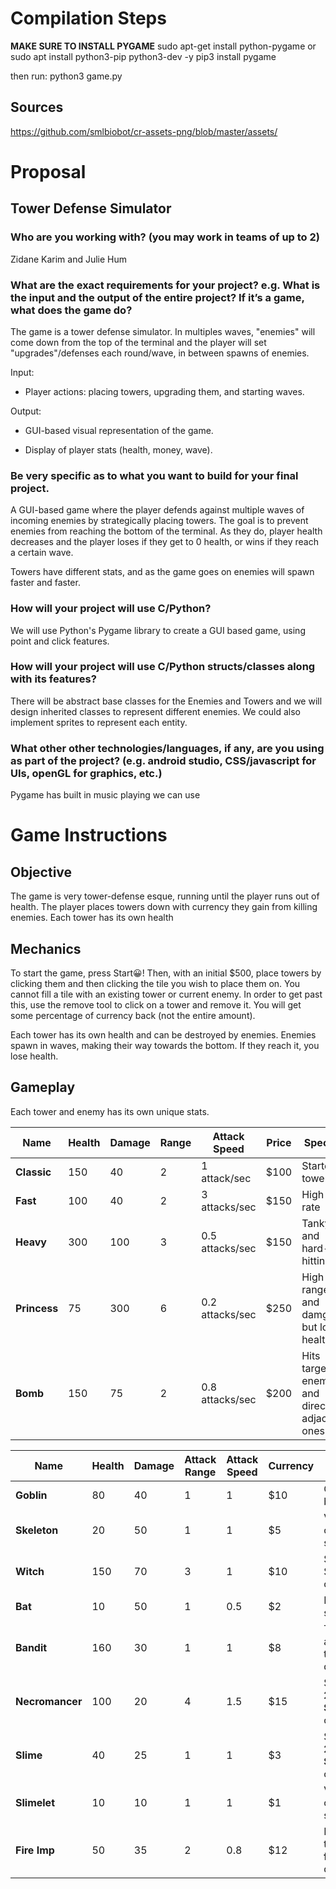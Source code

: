 # Compilation Steps
**MAKE SURE TO INSTALL PYGAME**
    sudo apt-get install python-pygame 
or
    sudo apt install python3-pip python3-dev -y
    pip3 install pygame

then run:
    python3 game.py

## Sources
https://github.com/smlbiobot/cr-assets-png/blob/master/assets/

# Proposal
## Tower Defense Simulator

### Who are you working with? (you may work in teams of up to 2)
Zidane Karim and Julie Hum

### What are the exact requirements for your project? e.g. What is the input and the output of the entire project? If it’s a game, what does the game do?
The game is a tower defense simulator. In multiples waves, "enemies" will come down from the top of the terminal and the player will set "upgrades"/defenses each round/wave, in between spawns of enemies. 


Input:

* Player actions: placing towers, upgrading them, and starting waves.

Output:

* GUI-based visual representation of the game.

* Display of player stats (health, money, wave).

### Be very specific as to what you want to build for your final project.
A GUI-based game where the player defends against multiple waves of incoming enemies by strategically placing towers. The goal is to prevent enemies from reaching the bottom of the terminal. As they do, player health decreases and the player loses if they get to 0 health, or wins if they reach a certain wave. 

Towers have different stats, and as the game goes on enemies will spawn faster and faster.

### How will your project will use C/Python?
We will use Python's Pygame library to create a GUI based game, using point and click features.

### How will your project will use C/Python structs/classes along with its features?
There will be abstract base classes for the Enemies and Towers and we will design inherited classes to represent different enemies. We could also implement sprites to represent each entity. 

### What other other technologies/languages, if any, are you using as part of the project? (e.g. android studio, CSS/javascript for UIs, openGL for graphics, etc.)
Pygame has built in music playing we can use

# Game Instructions

## Objective

The game is very tower-defense esque, running until the player runs out of health. The player places towers down with currency they gain
from killing enemies. Each tower has its own health

## Mechanics
To start the game, press Start😀! Then, with an initial $500, place towers by clicking them and then clicking the tile you wish to place them on. You cannot fill a tile with an existing tower or current enemy. In order to get past this, use the remove tool to click on a tower and remove it. 
You will get some percentage of currency back (not the entire amount).

Each tower has its own health and can be destroyed by enemies.
Enemies spawn in waves, making their way towards the bottom. If they reach it, you lose health.

## Gameplay

Each tower and enemy has its own unique stats.

| Name             | Health | Damage | Range  | Attack Speed   | Price  | Special                                       |
|------------------|--------|--------|--------|----------------|--------|-----------------------------------------------|
| **Classic**      | 150    | 40     | 2      | 1 attack/sec   | $100   | Starter tower                                 |
| **Fast**         | 100    | 40     | 2      | 3 attacks/sec  | $150   | High fire rate                                |
| **Heavy**        | 300    | 100    | 3      | 0.5 attacks/sec| $150   | Tanky and hard-hitting                        |
| **Princess**     | 75     | 300    | 6      | 0.2 attacks/sec| $250   | High range and damge but low health           |
| **Bomb**         | 150    | 75     | 2      | 0.8 attacks/sec| $200   | Hits targeted enemy and directly adjacent ones|

| Name               | Health | Damage | Attack Range   | Attack Speed   | Currency | Special                              |
|--------------------|--------|--------|----------------|----------------|----------|--------------------------------------|
| **Goblin**         | 80     | 40     |  1             | 1              | $10      | Quick and basic                      |
| **Skeleton**       | 20     | 50     |  1             | 1              | $5       | Very weak, often summoned            |
| **Witch**          | 150    | 70     |  3             | 1              | $10      | Spawns a Skeleton on death           |
| **Bat**            | 10     | 50     |  1             | 0.5            | $2       | Fast attack speed                    |
| **Bandit**         | 160    | 30     |  1             | 1              | $8       | Teleports after taking damage        |
| **Necromancer**    | 100    | 20     |  4             | 1.5            | $15      | Summons **2 Skeletons** on death     |
| **Slime**          | 40     | 25     |  1             | 1              | $3       | Splits into **2 Slimelets** on death |
| **Slimelet**       | 10     | 10     |  1             | 1              | $1       | Very weak, often summoned            |
| **Fire Imp**       | 50     | 35     |  2             | 0.8            | $12      | Destroys tower **in front** on death |
